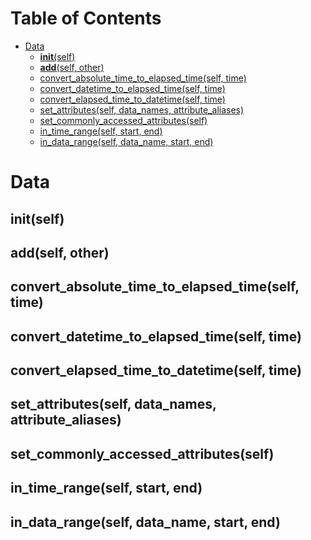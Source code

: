 # Table of Contents

- [Data](#data)
  - [__init__(self)](#__init__(self))
  - [__add__(self, other)](#__add__(self,-other))
  - [convert_absolute_time_to_elapsed_time(self, time)](#convert_absolute_time_to_elapsed_time(self,-time))
  - [convert_datetime_to_elapsed_time(self, time)](#convert_datetime_to_elapsed_time(self,-time))
  - [convert_elapsed_time_to_datetime(self, time)](#convert_elapsed_time_to_datetime(self,-time))
  - [set_attributes(self, data_names, attribute_aliases)](#set_attributes(self,-data_names,-attribute_aliases))
  - [set_commonly_accessed_attributes(self)](#set_commonly_accessed_attributes(self))
  - [in_time_range(self, start, end)](#in_time_range(self,-start,-end))
  - [in_data_range(self, data_name, start, end)](#in_data_range(self,-data_name,-start,-end))

# Data



## __init__(self)



## __add__(self, other)



## convert_absolute_time_to_elapsed_time(self, time)



## convert_datetime_to_elapsed_time(self, time)



## convert_elapsed_time_to_datetime(self, time)



## set_attributes(self, data_names, attribute_aliases)



## set_commonly_accessed_attributes(self)



## in_time_range(self, start, end)



## in_data_range(self, data_name, start, end)



